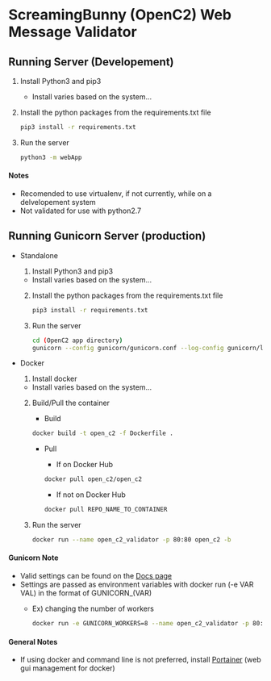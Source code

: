 # ScreamingBunny (OpenC2) Web Message Validator
## Running Server (Developement)
1. Install Python3 and pip3
	- Install varies based on the system...

2. Install the python packages from the requirements.txt file
	
	```bash
	pip3 install -r requirements.txt
	```
	
3. Run the server
	
	```bash
	python3 -m webApp
	```
	
#### Notes
- Recomended to use virtualenv, if not currently, while on a delvelopement system
- Not validated for use with python2.7

## Running Gunicorn Server (production)
- Standalone
	1. Install Python3 and pip3
	- Install varies based on the system...

	2. Install the python packages from the requirements.txt file
	
		```bash
		pip3 install -r requirements.txt
		```
	
	3. Run the server
	
		```bash
		cd (OpenC2 app directory)
		gunicorn --config gunicorn/gunicorn.conf --log-config gunicorn/logging.conf webApp:app
		```
		
- Docker
	1. Install docker
	- Install varies based on the system...

	2. Build/Pull the container
		- Build
		
		```bash
		docker build -t open_c2 -f Dockerfile .
		```
		
		- Pull
			- If on Docker Hub
		
			```bash
			docker pull open_c2/open_c2
			```
			
			- If not on Docker Hub
		
			```bash
			docker pull REPO_NAME_TO_CONTAINER
			```
	
	3. Run the server
	
		```bash
		docker run --name open_c2_validator -p 80:80 open_c2 -b
		```
		
		
#### Gunicorn Note
- Valid settings can be found on the [Docs page](http://docs.gunicorn.org/en/latest/settings.html)
- Settings are passed as environment variables with docker run (-e VAR VAL) in the format of GUNICORN_(VAR)
	- Ex) changing the number of workers
		
		```bash
		docker run -e GUNICORN_WORKERS=8 --name open_c2_validator -p 80:80 open_c2 -b
		```

#### General Notes
- If using docker and command line is not preferred, install [Portainer](https://portainer.io/) (web gui management for docker)
